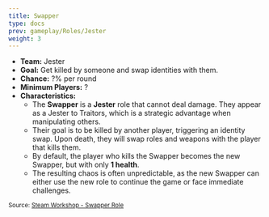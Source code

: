 ```yaml
---
title: Swapper
type: docs
prev: gameplay/Roles/Jester
weight: 3
---
```


- **Team:** Jester
- **Goal:** Get killed by someone and swap identities with them.
- **Chance:** ?% per round
- **Minimum Players:** ?
- **Characteristics:**
  - The **Swapper** is a **Jester** role that cannot deal damage. They appear as a Jester to Traitors, which is a strategic advantage when manipulating others.
  - Their goal is to be killed by another player, triggering an identity swap. Upon death, they will swap roles and weapons with the player that kills them.
  - By default, the player who kills the Swapper becomes the new Swapper, but with only **1 health**.
  - The resulting chaos is often unpredictable, as the new Swapper can either use the new role to continue the game or face immediate challenges.

<small>Source: [Steam Workshop - Swapper Role](https://steamcommunity.com/sharedfiles/filedetails/?id=2605759027)</small>
